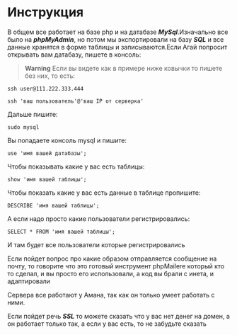 # Инструкция 

В общем все работает на базе php и на датабазе ***MySql***.Изначально все было на ***phpMyAdmin***, но потом мы экспортировали на
базу ***SQL*** и все данные хранятся в форме таблицы и записываются.Если Агай попросит открывать вам датабазу, пишете в консоль:

> **Warning**  Если вы видете как в примере ниже ковычки то пишете без них, то есть:



```
ssh user@111.222.333.444
```

```
ssh 'ваш пользователь'@'ваш IP от серверка' 
```

Дальше пишите:
```
sudo mysql
```
Вы попадаете консоль mysql и пишите:
```
use 'имя вашей датабазы';
```
Чтобы показывать какие у вас есть таблицы:
```
show 'имя вашей таблицы';
```
Чтобы показать какие у вас есть данные в таблице пропишите:
```
DESCRIBE 'имя вашей таблицы';
```

А если надо просто какие пользователи регистрировались:
```
SELECT * FROM 'имя вашей таблицы';
```

И там будет все пользователи которые регистрировались 



Если пойдет вопрос про какие образом отправляется сообщение на почту, то говорите что это готовый инструмент 
phpMailere который кто то сделал, и вы просто его использовали, а код вы брали с инета, и адаптировали 

Сервера все работают у Амана, так как он только умеет работать с ними.

Если пойдет речь ***SSL*** то можете сказать что у вас нет денег на домен, а он работает только так, а если у вас есть, то не забудьте сказать 
